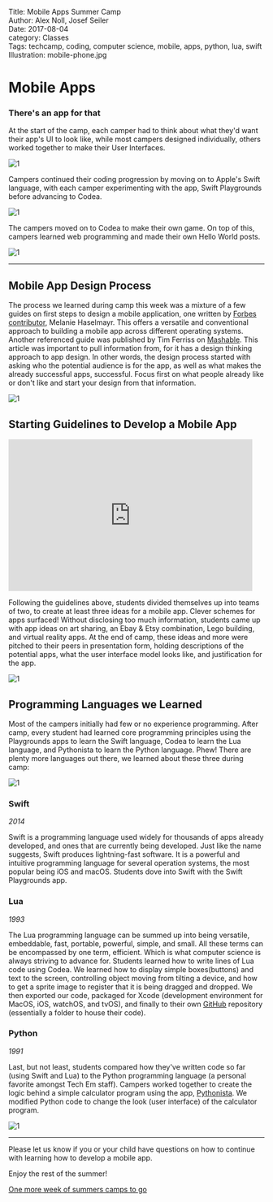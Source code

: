 Title: Mobile Apps Summer Camp     
Author: Alex Noll, Josef Seiler     
Date: 2017-08-04  
category: Classes   
Tags: techcamp, coding, computer science, mobile, apps, python, lua, swift  
Illustration: mobile-phone.jpg    

# Mobile Apps  

### There's an app for that  

At the start of the camp, each camper had to think about what they'd want their app's UI to look like, while most campers designed individually, others worked together to make their User Interfaces.  

![1](images/mobile_apps/b.jpg)   

Campers continued their coding progression by moving on to Apple's Swift language, with each camper experimenting with the app, Swift Playgrounds before advancing to Codea.  

![1](images/mobile_apps/l.jpg)

The campers moved on to Codea to make their own game. On top of this, campers learned web programming and made their own Hello World posts.  

![1](images/mobile_apps/codea.jpg)

***  

## Mobile App Design Process  

The process we learned during camp this week was a mixture of a few guides on first steps to design a mobile application, one written by [Forbes contributor](https://www.forbes.com/sites/allbusiness/2013/10/30/how-to-build-your-first-mobile-app-in-12-steps-part-1/#1915d6383377), Melanie Haselmayr. This offers a versatile and conventional approach to building a mobile app across different operating systems. Another referenced guide was published by Tim Ferriss on [Mashable](http://mashable.com/2013/07/13/top-selling-app/#dGuCHzh.xZqV). This article was important to pull information from, for it has a design thinking approach to app design. In other words, the design process started with asking who the potential audience is for the app, as well as what makes the already successful apps, successful. Focus first on what people already like or don't like and start your design from that information.  

![1](images/mobile_apps/g.jpg)  

## Starting Guidelines to Develop a Mobile App  

<iframe src="https://docs.google.com/presentation/d/1I9n3wTS86vCd4Gzfb5I_rBkXhCjuKPwpF8pHvC2IF4k/embed?start=false&loop=false&delayms=3000" frameborder="0" width="480" height="299" allowfullscreen="true" mozallowfullscreen="true" webkitallowfullscreen="true"></iframe>  

Following the guidelines above, students divided themselves up into teams of two, to create at least three ideas for a mobile app. Clever schemes for apps surfaced! Without disclosing too much information, students came up with app ideas on art sharing, an Ebay & Etsy combination, Lego building, and virtual reality apps. At the end of camp, these ideas and more were pitched to their peers in presentation form, holding descriptions of the potential apps, what the user interface model looks like, and justification for the app.  

![1](images/mobile_apps/a.jpg)

## Programming Languages we Learned  

Most of the campers initially had few or no experience programming. After camp, every student had learned core programming principles using the Playgrounds apps to learn the Swift language, Codea to learn the Lua language, and Pythonista to learn the Python language. Phew! There are plenty more languages out there, we learned about these three during camp:    

![1](images/mobile_apps/j.jpg)

### Swift  

*2014*    

Swift is a programming language used widely for thousands of apps already developed, and ones that are currently being developed. Just like the name suggests, Swift produces lightning-fast software. It is a powerful and intuitive programming language for several operation systems, the most popular being iOS and macOS. Students dove into Swift with the Swift Playgrounds app.  

### Lua  

*1993*  

The Lua programming language can be summed up into being versatile, embeddable, fast, portable, powerful, simple, and small. All these terms can be encompassed by one term, efficient. Which is what computer science is always striving to advance for. Students learned how to write lines of Lua code using Codea. We learned how to display simple boxes(buttons) and text to the screen, controlling object moving from tilting a device, and how to get a sprite image to register that it is being dragged and dropped. We then exported our code, packaged for Xcode (development environment for MacOS, iOS, watchOS, and tvOS), and finally to their own [GitHub](https://github.com/) repository (essentially a folder to house their code).  

### Python  

*1991*  

Last, but not least, students compared how they've written code so far (using Swift and Lua) to the Python programming language (a personal favorite amongst Tech Em staff). Campers worked together to create the logic behind a simple calculator program using the app, [Pythonista](http://omz-software.com/pythonista/). We modified Python code to change the look (user interface) of the calculator program.  

![1](images/mobile_apps/e.jpg)  

***  

Please let us know if you or your child have questions on how to continue with learning how to develop a mobile app.  

Enjoy the rest of the summer!  

[One more week of summers camps to go](http://register.techemstudios.com/)  
